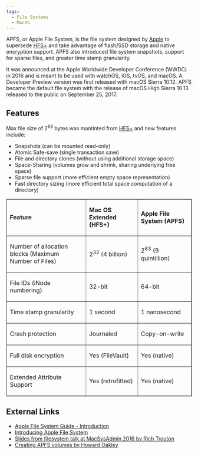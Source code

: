 ```yaml
---
tags:
  - File Systems
  - MacOS
---
```

APFS, or Apple File System, is the file system designed by [Apple](apple_inc.md)
to supersede [HFS+](hfs+.md) and take advantage of flash/SSD storage and native
encryption support. APFS also introduced file system snapshots, support for
sparse files, and greater time stamp granularity.

It was announced at the Apple Worldwide Developer Conference (WWDC) in
2016 and is meant to be used with watchOS, iOS, tvOS, and macOS. A
Developer Preview version was first released with macOS Sierra 10.12.
APFS became the default file system with the release of macOS High
Sierra 10.13 released to the public on September 25, 2017.

## Features

Max file size of 2<sup>63</sup> bytes was mantinted from
[HFS+](hfs+.md) and new features include:

- Snapshots (can be mounted read-only)
- Atomic Safe-save (single transaction save)
- File and directory clones (without using additional storage space)
- Space-Sharing (volumes grow and shrink, sharing underlying free space)
- Sparse file support (more efficient empty space representation)
- Fast directory sizing (more efficient total space computation of a
  directory)

<CENTER>
<TABLE Border=1 cellpadding=2 cellspacing=0 width=75%>
<TR>
<TD>

<B>Feature</B>

</TD>
<TD>

<B>Mac OS Extended (HFS+)</B>

</TD>
<TD>

<B>Apple File System (APFS)</B>

</TD>
</TR>
<TR>
<TD>

Number of allocation blocks (Maximum Number of Files)

</TD>
<TD>

2<sup>32</sup> (4 billion)

</TD>
<TD>

2<sup>63</sup> (9 quintillion)

</TD>
</TR>
<TR>
<TD>

File IDs (iNode numbering)

</TD>
<TD>

32-bit

</TD>
<TD>

64-bit

</TD>
</TR>
<TR>
<TD>

Time stamp granularity

</TD>
<TD>

1 second

</TD>
<TD>

1 nanosecond

</TD>
</TR>
<TR>
<TD>

Crash protection

</TD>
<TD>

Journaled

</TD>
<TD>

Copy-on-write

</TD>
</TR>
<TR>
<TD>

Full disk encryption

</TD>
<TD>

Yes (FileVault)

</TD>
<TD>

Yes (native)

</TD>
</TR>
<TR>
<TD>

Extended Attribute Support

</TD>
<TD>

Yes (retrofitted)

</TD>
<TD>

Yes (native)

</TD>
</TR>
</table>
</CENTER>

## External Links

* [Apple File System Guide - Introduction](https://developer.apple.com/library/content/documentation/FileManagement/Conceptual/APFS_Guide/Introduction/Introduction.html)
* [Introducing Apple File System](http://devstreaming.apple.com/videos/wwdc/2016/701q0pnn0ietcautcrv/701/701_introducing_apple_file_system.pdf)
* [Slides from filesystem talk at MacSysAdmin 2016 by Rich Trouton](https://derflounder.wordpress.com/2016/10/05/slides-from-the-whats-new-in-file-system-session-at-macsysadmin-2016/)
* [Creating APFS volumes by Howard Oakley](https://eclecticlight.co/2017/04/08/how-to-make-your-own-apfs-volume/)
